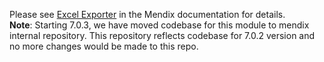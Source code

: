 Please see [Excel Exporter](https://docs.mendix.com/appstore/modules/excel-exporter) in the Mendix documentation for details.  
**Note**: Starting 7.0.3, we have moved codebase for this module to mendix internal repository. This repository reflects codebase for 7.0.2 version and no more changes would be made to this repo.

